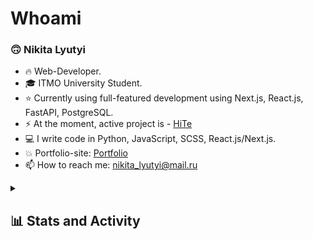 # Whoami
### 🙃 Nikita Lyutyi
- 🔥 Web-Developer.
- 🎓 ITMO University Student.
- ⭐ Currently using full-featured development using Next.js, React.js, FastAPI, PostgreSQL.
- ⚡ At the moment, active project is - [HiTe](https://github.com/SmaF1-dev/HiTe)
- 💻 I write code in Python, JavaScript, SCSS, React.js/Next.js.
- 💥 Portfolio-site: [Portfolio](https://smaf1.vercel.app/)
- 📫 How to reach me: nikita_lyutyi@mail.ru
  <br>
<details>
  <summary><h2>📊 Stats and Activity</h2></summary>
  <h3>🔥 Streak Stats</h3>
    <p>
        <img alt="SmaF1-dev's streak" src="https://github-readme-streak-stats-eight.vercel.app/?user=SmaF1-dev&theme=dark&hide_border=true&short_numbers=true"/>
    </p>

  <h3>💻 GitHub Profile Stats</h3>
    <a href="https://github.com/smaf1-dev">
      <img alt="SmaF1's GitHub stats" src="https://github-readme-stats.vercel.app/api?username=smaf1-dev&show_icons=true&theme=dark&rank_icon=github" height="180px" />
    </a>
    <a href="https://github.com/smaf1-dev">
      <img alt="SmaF1-dev's Top Languages" src="https://github-readme-stats.vercel.app/api/top-langs/?username=smaf1-dev&layout=compact&theme=dark&exclude_repo=HiTe" height="180px"/>
    </a>
</details>
